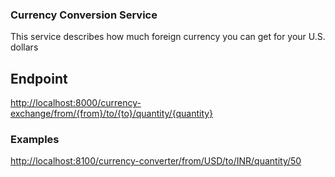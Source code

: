 ### Currency Conversion Service

This service describes how much foreign currency you can get for your U.S. dollars  

## Endpoint

[http://localhost:8000/currency-exchange/from/{from}/to/{to}/quantity/{quantity}](http://localhost:8000/currency-exchange/from/{from}/to/{to}/quantity/{quantity})

### Examples

[http://localhost:8100/currency-converter/from/USD/to/INR/quantity/50](http://localhost:8100/currency-converter/from/USD/to/INR/quantity/50)